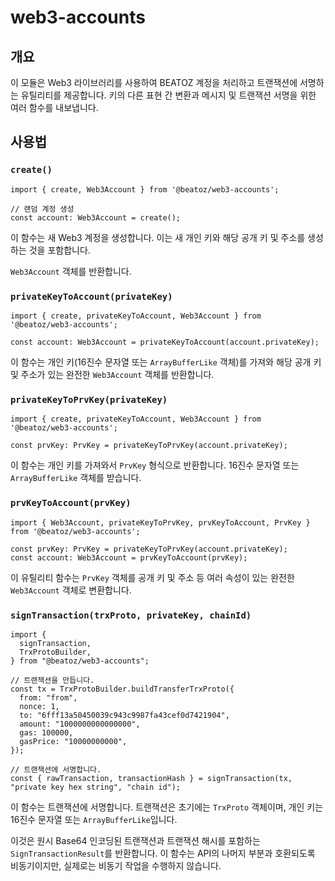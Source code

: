 # web3-accounts

## 개요

이 모듈은 Web3 라이브러리를 사용하여 BEATOZ 계정을 처리하고 트랜잭션에 서명하는 유틸리티를 제공합니다. 키의 다른 표현 간 변환과 메시지 및 트랜잭션 서명을 위한 여러 함수를 내보냅니다.

## 사용법

### `create()`

```agsl
import { create, Web3Account } from '@beatoz/web3-accounts';

// 랜덤 계정 생성 
const account: Web3Account = create();
```

이 함수는 새 Web3 계정을 생성합니다. 이는 새 개인 키와 해당 공개 키 및 주소를 생성하는 것을 포함합니다.

`Web3Account` 객체를 반환합니다.

### `privateKeyToAccount(privateKey)`

```agsl
import { create, privateKeyToAccount, Web3Account } from '@beatoz/web3-accounts';

const account: Web3Account = privateKeyToAccount(account.privateKey);
```

이 함수는 개인 키(16진수 문자열 또는 `ArrayBufferLike` 객체)를 가져와 해당 공개 키 및 주소가 있는 완전한 `Web3Account` 객체를 반환합니다.

### `privateKeyToPrvKey(privateKey)`

```agsl
import { create, privateKeyToAccount, Web3Account } from '@beatoz/web3-accounts';

const prvKey: PrvKey = privateKeyToPrvKey(account.privateKey);
```

이 함수는 개인 키를 가져와서 `PrvKey` 형식으로 반환합니다. 16진수 문자열 또는 `ArrayBufferLike` 객체를 받습니다.

### `prvKeyToAccount(prvKey)`

```agsl
import { Web3Account, privateKeyToPrvKey, prvKeyToAccount, PrvKey } from '@beatoz/web3-accounts';

const prvKey: PrvKey = privateKeyToPrvKey(account.privateKey);
const account: Web3Account = prvKeyToAccount(prvKey);

```
이 유틸리티 함수는 `PrvKey` 객체를 공개 키 및 주소 등 여러 속성이 있는 완전한 `Web3Account` 객체로 변환합니다.

### `signTransaction(trxProto, privateKey, chainId)`

```agsl
import {
  signTransaction,
  TrxProtoBuilder,
} from "@beatoz/web3-accounts";

// 트랜잭션을 만듭니다.
const tx = TrxProtoBuilder.buildTransferTrxProto({
  from: "from",
  nonce: 1,
  to: "6fff13a50450039c943c9987fa43cef0d7421904",
  amount: "1000000000000000",
  gas: 100000,
  gasPrice: "10000000000",
});

// 트랜잭션에 서명합니다.
const { rawTransaction, transactionHash } = signTransaction(tx, "private key hex string", "chain id");

```
이 함수는 트랜잭션에 서명합니다. 트랜잭션은 초기에는 `TrxProto` 객체이며, 개인 키는 16진수 문자열 또는 `ArrayBufferLike`입니다.

이것은 원시 Base64 인코딩된 트랜잭션과 트랜잭션 해시를 포함하는 `SignTransactionResult`를 반환합니다. 이 함수는 API의 나머지 부분과 호환되도록 비동기이지만, 실제로는 비동기 작업을 수행하지 않습니다.